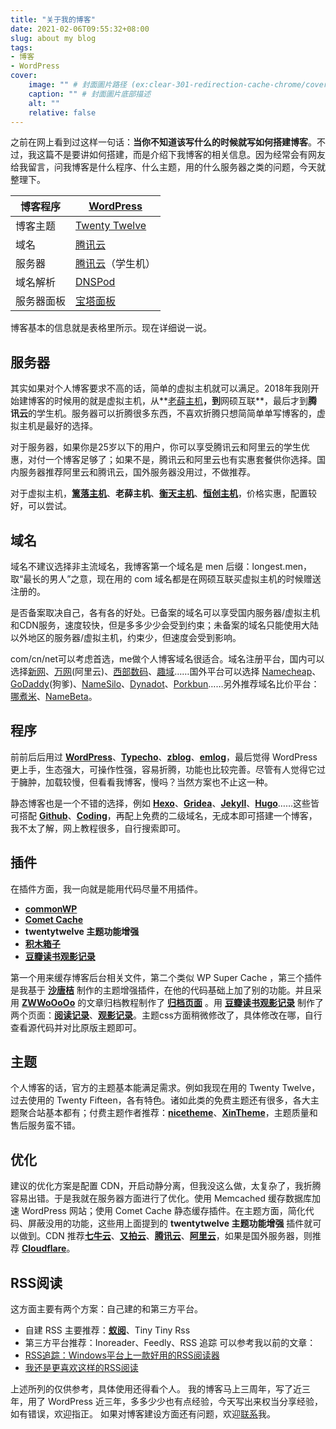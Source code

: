 ```yaml
---
title: "关于我的博客"
date: 2021-02-06T09:55:32+08:00
slug: about my blog
tags:
- 博客
- WordPress
cover:
    image: "" # 封面圖片路径 (ex:clear-301-redirection-cache-chrome/cover.jpg)
    caption: "" # 封面圖片底部描述
    alt: ""
    relative: false
---
```


之前在网上看到过这样一句话：**当你不知道该写什么的时候就写如何搭建博客**。不过，我这篇不是要讲如何搭建，而是介绍下我博客的相关信息。因为经常会有网友给我留言，问我博客是什么程序、什么主题，用的什么服务器之类的问题，今天就整理下。

|博客程序|[WordPress](https://cn.wordpress.org/)|
|---------|-------------------------------------|
|博客主题|[Twenty Twelve](https://cn.wordpress.org/themes/twentytwelve/)|
|域名|[腾讯云](https://dnspod.cloud.tencent.com/)|
|服务器|[腾讯云](https://cloud.tencent.com/act/campus)（学生机）|
|域名解析|[DNSPod](https://www.dnspod.cn/)|
|服务器面板|[宝塔面板](https://www.bt.cn/)|

博客基本的信息就是表格里所示。现在详细说一说。

## 服务器 
其实如果对个人博客要求不高的话，简单的虚拟主机就可以满足。2018年我刚开始建博客的时候用的就是虚拟主机，从**[老薛主机](http://husay.cc/lxzj.html)**，到**网硕互联**，最后才到**腾讯云**的学生机。服务器可以折腾很多东西，不喜欢折腾只想简简单单写博客的，虚拟主机是最好的选择。

对于服务器，如果你是25岁以下的用户，你可以享受腾讯云和阿里云的学生优惠，对付一个博客足够了；如果不是，腾讯云和阿里云也有实惠套餐供你选择。国内服务器推荐阿里云和腾讯云，国外服务器没用过，不做推荐。

对于虚拟主机，**[篱落主机](https://my.liluohost.com/aff.php?aff=21)**、**老薛主机**、**[衡天主机](https://my.hengtian.cc/aff.php?aff=3731)**、**[恒创主机](http://husay.cc/hczj.html)**，价格实惠，配置较好，可以尝试。 

## 域名 
域名不建议选择非主流域名，我博客第一个域名是 men 后缀：longest.men，取“最长的男人”之意，现在用的 com 域名都是在网硕互联买虚拟主机的时候赠送注册的。

是否备案取决自己，各有各的好处。已备案的域名可以享受国内服务器/虚拟主机和CDN服务，速度较快，但是多多少少会受到约束；未备案的域名只能使用大陆以外地区的服务器/虚拟主机，约束少，但速度会受到影响。

com/cn/net可以考虑首选，me做个人博客域名很适合。域名注册平台，国内可以选择[新网](http://www.xinnet.com/)、[万网](https://wanwang.aliyun.com/)(阿里云)、[西部数码](https://www.west.cn/)、[趣域](https://www.quyu.net/)……国外平台可以选择 [Namecheap](https://www.namecheap.com/)、[GoDaddy](https://sg.godaddy.com/zh)(狗爹)、[NameSilo](https://www.namesilo.com/)、[Dynadot](https://www.dynadot.com/)、[Porkbun](https://porkbun.com/)……另外推荐域名比价平台：[哪煮米](https://www.nazhumi.com/)、[NameBeta](https://namebeta.com/)。 

## 程序 
前前后后用过 [**WordPress**](https://cn.wordpress.org/)、[**Typecho**](http://typecho.org/)、[**zblog**](https://www.zblogcn.com/)、[**emlog**](https://www.emlog.net/)，最后觉得 WordPress 更上手，生态强大，可操作性强，容易折腾，功能也比较完善。尽管有人觉得它过于臃肿，加载较慢，但看看我博客，慢吗？当然方案也不止这一种。

静态博客也是一个不错的选择，例如 [**Hexo**](https://hexo.io/zh-cn/)、[**Gridea**](https://gridea.dev/)、[**Jekyll**](http://jekyllcn.com/)、[**Hugo**](https://www.gohugo.org/)……这些皆可搭配 **[Github](https://github.com/)**、**[Coding](https://coding.net/)**，再配上免费的二级域名，无成本即可搭建一个博客，我不太了解，网上教程很多，自行搜索即可。 

## 插件 
在插件方面，我一向就是能用代码尽量不用插件。
- **[commonWP](https://cn.wordpress.org/plugins/commonwp/)** 
- **[Comet Cache](https://wordpress.org/plugins/comet-cache/)** 
- **twentytwelve 主题功能增强** 
- **[积木箱子](https://www.nicetheme.cn/nicetheme-plugins-store.html)** 
- **[豆瓣读书观影记录](http://husay.cc/2866.html)** 

第一个用来缓存博客后台相关文件，第二个类似 WP Super Cache ，第三个插件是我基于 [**沙唐桔**](https://cyhour.com/) 制作的主题增强插件，在他的代码基础上加了别的功能。并且采用 [**ZWWoOoOo**](https://zww.me/wordpress-archive-page-template-wp-primary-function-2014-edition.z-turn) 的文章归档教程制作了 **[归档页面](http://husay.cc/archives.html)** 。用 **[豆瓣读书观影记录](http://husay.cc/2866.html)** 制作了两个页面：[**阅读记录**](http://husay.cc/book.html)、[**观影记录**](http://husay.cc/movie.html)。主题css方面稍微修改了，具体修改在哪，自行查看源代码并对比原版主题即可。 

## 主题 
个人博客的话，官方的主题基本能满足需求。例如我现在用的 Twenty Twelve，过去使用的 Twenty Fifteen，各有特色。诸如此类的免费主题还有很多，各大主题聚合站基本都有；付费主题作者推荐：[**nicetheme**](https://www.nicetheme.cn/)、[**XinTheme**](https://www.xintheme.com/)，主题质量和售后服务蛮不错。 

## 优化 
建议的优化方案是配置 CDN，开启动静分离，但我没这么做，太复杂了，我折腾容易出错。于是我就在服务器方面进行了优化。使用 Memcached 缓存数据库加速 WordPress 网站；使用 Comet Cache 静态缓存插件。在主题方面，简化代码、屏蔽没用的功能，这些用上面提到的 **twentytwelve 主题功能增强** 插件就可以做到。CDN 推荐[**七牛云**](https://www.qiniu.com/)、[**又拍云**](https://www.upyun.com/)、[**腾讯云**](https://cloud.tencent.com/product/cdn)、[**阿里云**](https://www.aliyun.com/product/cdn)，如果是国外服务器，则推荐 [**Cloudflare**](https://www.cloudflare.com/)。 

## RSS阅读 
这方面主要有两个方案：自己建的和第三方平台。 
- 自建 RSS 主要推荐：[**蚁阅**](https://rss.anyant.com/)、Tiny Tiny Rss 
- 第三方平台推荐：Inoreader、Feedly、RSS 追踪 可以参考我以前的文章： 
- [RSS追踪：Windows平台上一款好用的RSS阅读器](http://husay.cc/3363.html) 
- [我还是更喜欢这样的RSS阅读](http://husay.cc/3249.html) 

上述所列的仅供参考，具体使用还得看个人。 我的博客马上三周年，写了近三年，用了 WordPress 近三年，多多少少也有点经验，今天写出来权当分享经验，如有错误，欢迎指正。 如果对博客建设方面还有问题，欢迎[联系](http://husay.cc/contact.html)我。